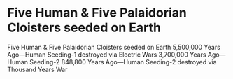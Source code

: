 # Five Human & Five Palaidorian Cloisters seeded on Earth

Five Human & Five Palaidorian Cloisters seeded on Earth
5,500,000 Years Ago—Human Seeding-1 destroyed via Electric Wars
3,700,000 Years Ago—Human Seeding-2
848,800 Years Ago—Human Seeding-2 destroyed via Thousand Years War